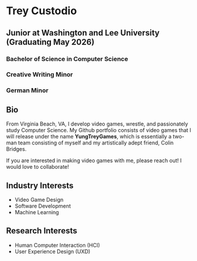 # Trey Custodio

##  Junior at Washington and Lee University (Graduating May 2026)<br>
### Bachelor of Science in Computer Science<br>
### Creative Writing Minor<br>
### German Minor

##  Bio
From Virginia Beach, VA, I develop video games, wrestle, and passionately study Computer Science.
My Github portfolio consists of video games that I will release under the name **YungTreyGames**,
which is essentially a two-man team consisting of myself and my artistically adept friend, Colin Bridges.

If you are interested in making video games with me, please reach out! I would love to collaborate!

##  Industry Interests
- Video Game Design
- Software Development
- Machine Learning

##  Research Interests
- Human Computer Interaction (HCI)
- User Experience Design (UXD)

<!--
**TreyCustodio/TreyCustodio** is a ✨ _special_ ✨ repository because its `README.md` (this file) appears on your GitHub profile.

Here are some ideas to get you started:

- 🔭 I’m currently working on ...
- 🌱 I’m currently learning ...
- 👯 I’m looking to collaborate on ...
- 🤔 I’m looking for help with ...
- 💬 Ask me about ...
- 📫 How to reach me: ...
- 😄 Pronouns: ...
- ⚡ Fun fact: ...
-->
